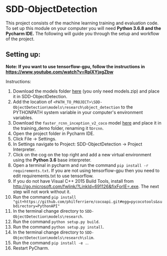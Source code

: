 # SDD-ObjectDetection



This project consists of the machine learning training and evaluation code. To set up this module on your computer you will need **Python 3.6.8 and the Pycharm IDE.**
The following  will guide you through the setup and workflow of the project.

## Setting up:
**Note: If you want to use tensorflow-gpu, follow the instructions in https://www.youtube.com/watch?v=RplXYjxgZbw**    

Instructions:
1. Download the models folder [here](https://mega.nz/#F!VRkjDIZZ!wJilhfEkAafbm6qydoTKtA) (you only need models.zip) and place it in SDD-ObjectDetection.
2. Add the location of ```<PATH_TO_PROJECT>\SDD-ObjectDetection\models\research\object_detection``` to the PYTHONPATH system variable in your computer's environment variables.
3. Download the ```faster_rcnn_inception_v2_coco``` model [here](https://github.com/tensorflow/models/blob/master/research/object_detection/g3doc/detection_model_zoo.md) and place it in the training_demo folder, renaming it to```rcnn```.
4. Open the project folder in Pycharm IDE.
5. Click File -> Settings.
6. In Settings navigate to Project: SDD-ObjectDetection -> Project Interpreter.
7. Click on the cog on the top right and add a new virtual environment using the **Python 3.6** base interpreter.
8. Open a terminal in pycharm and run the command ```pip install -r requirements.txt```. If you are not using tensorflow-gpu then you need to edit requirements.txt to use tensorflow.
9. If you do not have Visual C++ 2015 Build Tools, install from http://go.microsoft.com/fwlink/?LinkId=691126&fixForIE=.exe. The next step will not work without it.
10. Run the command ```pip install "git+https://github.com/philferriere/cocoapi.git#egg=pycocotools&subdirectory=PythonAPI"```
11. In the terminal change directory to ```SDD-ObjectDetection\models\research```.
12. Run the command ```python setup.py build```.
13. Run the command ```python setup.py install```.
14. In the terminal change directory to ```SDD-ObjectDetection\models\research\slim```.
15. Run the command ```pip install -e .```.
16. Restart PyCharm.


